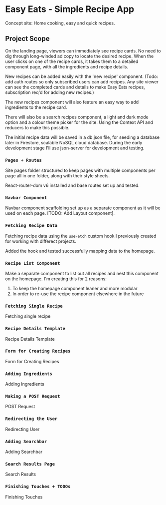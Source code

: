 # Easy Eats - Simple Recipe App

Concept site: Home cooking, easy and quick recipes.

## Project Scope

On the landing page, viewers can immediately see recipe cards. No need to dig through long-winded ad copy to locate the desired recipe. When the user clicks on one of the recipe cards, it takes them to a detailed component page, with all the ingredients and recipe details.

New recipes can be added easily with the 'new recipe' component. (Todo: add auth routes so only subscribed users can add recipes. Any site viewer can see the completed cards and details to make Easy Eats recipes, subscription req'd for adding new recipes.)

The new recipes component will also feature an easy way to add ingredients to the recipe card.

There will also be a search recipes component, a light and dark mode option and a colour theme picker for the site. Using the Context API and reducers to make this possible.

The initial recipe data will be saved in a db.json file, for seeding a database later in Firestore, scalable NoSQL cloud database. During the early development stage I'll use json-server for development and testing.

### `Pages + Routes`

Site pages folder structured to keep pages with multiple components per page all in one folder, along with their style sheets.

React-router-dom v6 installed and base routes set up and tested.

### `Navbar Component`

Navbar component scaffolding set up as a separate component as it will be used on each page. [TODO: Add Layout component].

### `Fetching Recipe Data`

Fetching recipe data using the `useFetch` custom hook I previously created for working with differect projects.

Added the hook and tested successfully mapping data to the homepage.

### `Recipe List Component`

Make a separate component to list out all recipes and nest this component on the homepage. I'm creating this for 2 reasons:
1. To keep the homepage component leaner and more modular
2. In order to re-use the recipe component elsewhere in the future

### `Fetching Single Recipe`

Fetching single recipe

### `Recipe Details Template`

Recipe Details Template

### `Form for Creating Recipes`

Form for Creating Recipes

### `Adding Ingredients`

Adding Ingredients

### `Making a POST Request`

POST Request

### `Redirecting the User`

Redirecting User

### `Adding Searchbar`

Adding Searchbar

### `Search Results Page`

Search Results

### `Finishing Touches + TODOs`

Finishing Touches


